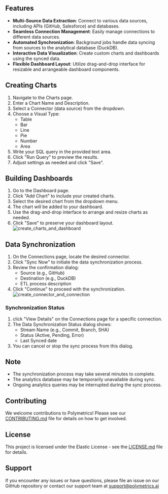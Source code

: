 ## Features

- **Multi-Source Data Extraction**: Connect to various data sources, including APIs (GitHub, Salesforce) and databases.
- **Seamless Connection Management**: Easily manage connections to different data sources.
- **Automated Synchronization**: Background jobs handle data syncing from sources to the analytical database (DuckDB).
- **Interactive Data Visualization**: Create custom charts and dashboards using the synced data.
- **Flexible Dashboard Layout**: Utilize drag-and-drop interface for resizable and arrangeable dashboard components.

## Creating Charts

1. Navigate to the Charts page.
2. Enter a Chart Name and Description.
3. Select a Connector (data source) from the dropdown.
4. Choose a Visual Type:
   - Table
   - Bar
   - Line
   - Pie
   - Number
   - Area
5. Write your SQL query in the provided text area.
6. Click "Run Query" to preview the results.
7. Adjust settings as needed and click "Save".

## Building Dashboards

1. Go to the Dashboard page.
2. Click "Add Chart" to include your created charts.
3. Select the desired chart from the dropdown menu.
4. The chart will be added to your dashboard.
5. Use the drag-and-drop interface to arrange and resize charts as needed.
6. Click "Save" to preserve your dashboard layout.
![create_charts_and_dashboard](https://github.com/user-attachments/assets/67b8889d-568e-4367-9ef3-ca7d3cdda8ba)

## Data Synchronization

1. On the Connections page, locate the desired connector.
2. Click "Sync Now" to initiate the data synchronization process.
3. Review the confirmation dialog:
   - Source (e.g., GitHub)
   - Destination (e.g., DuckDB)
   - ETL process description
4. Click "Continue" to proceed with the synchronization.
![create_connector_and_connection](https://github.com/user-attachments/assets/3043cef5-6190-45d6-a735-1522235114b5)


### Synchronization Status

1. click "View Details" on the Connections page for a specific connection.
2. The Data Synchronization Status dialog shows:
   - Stream Name (e.g., Commit, Branch, SHA)
   - Status (Active, Pending, Error)
   - Last Synced date
3. You can cancel or stop the sync process from this dialog.

## Note

- The synchronization process may take several minutes to complete.
- The analytics database may be temporarily unavailable during sync.
- Ongoing analytics queries may be interrupted during the sync process.

## Contributing

We welcome contributions to Polymetrics! Please see our [CONTRIBUTING.md](CONTRIBUTING.md) file for details on how to get involved.

## License

This project is licensed under the Elastic License - see the [LICENSE.md](LICENSE.md) file for details.

## Support

If you encounter any issues or have questions, please file an issue on our GitHub repository or contact our support team at support@polymetrics.ai
